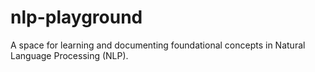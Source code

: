 # nlp-playground
A space for learning and documenting foundational concepts in Natural Language Processing (NLP).
